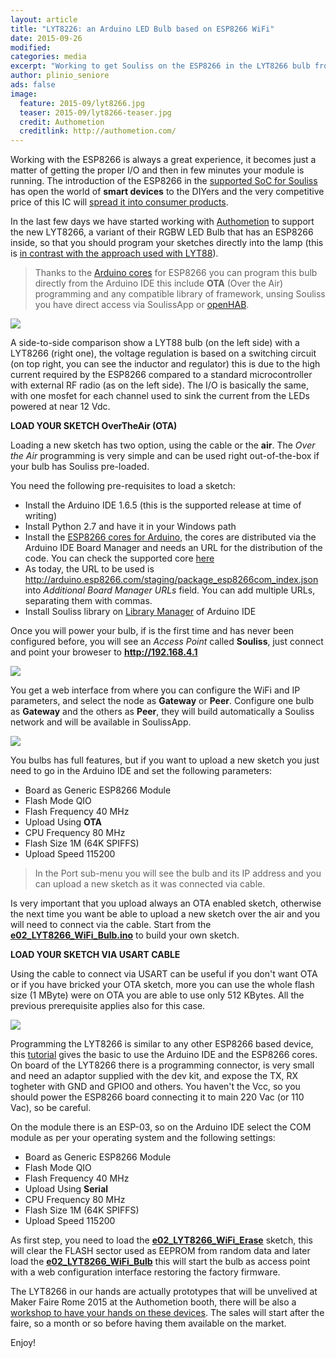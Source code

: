 ```yaml
---
layout: article
title: "LYT8226: an Arduino LED Bulb based on ESP8266 WiFi"
date: 2015-09-26
modified:
categories: media
excerpt: "Working to get Souliss on the ESP8266 in the LYT8266 bulb from Authometion"
author: plinio_seniore
ads: false
image:
  feature: 2015-09/lyt8266.jpg
  teaser: 2015-09/lyt8266-teaser.jpg
  credit: Authometion
  creditlink: http://authometion.com/
---
```


Working with the ESP8266 is always a great experience, it becomes just a matter of getting the proper I/O and then in few minutes your module is running. The introduction of the ESP8266 in the [supported SoC for Souliss](http://souliss.net/articles/preview-souliss-on-esp8266/) has open the world of **smart devices** to the DIYers and the very competitive price of this IC will [spread it into consumer products](http://souliss.net/articles/esp8266-in-commercial-product/).

In the last few days we have started working with [Authometion](http://authometion.com/) to support the new LYT8266, a variant of their RGBW LED Bulb that has an ESP8266 inside, so that you should program your sketches directly into the lamp (this is [in contrast with the approach used with LYT88](http://souliss.net/media/diy-your-philips-hue-led-bulb/)).

> Thanks to the [Arduino cores](https://github.com/esp8266/Arduino) for ESP8266 you can program this bulb directly from the Arduino IDE this include **OTA** (Over the Air) programming and any compatible library of framework, unsing Souliss you have direct access via SoulissApp or [openHAB](https://github.com/souliss/souliss/wiki/openHAB%20Binding).

![](http://souliss.net/images/2015-09/RGBWBulb_comparison.jpg?raw=true)

A side-to-side comparison show a LYT88 bulb (on the left side) with a LYT8266 (right one), the voltage regulation is based on a switching circuit (on top right, you can see the inductor and regulator) this is due to the high current required by the ESP8266 compared to a standard microcontroller with external RF radio (as on the left side).
The I/O is basically the same, with one mosfet for each channel used to sink the current from the LEDs powered at near 12 Vdc.

**LOAD YOUR SKETCH OverTheAir (OTA)**

Loading a new sketch has two option, using the cable or the **air**. The *Over the Air* programming is very simple and can be used right out-of-the-box if your bulb has Souliss pre-loaded.

You need the following pre-requisites to load a sketch:

* Install the Arduino IDE 1.6.5 (this is the supported release at time of writing)
* Install Python 2.7 and have it in your Windows path
* Install the [ESP8266 cores for Arduino](https://github.com/esp8266/Arduino), the cores are distributed via the Arduino IDE Board Manager and needs an URL for the distribution of the code. You can check the supported core [here](https://github.com/souliss/souliss/wiki/Supported%20Hardware#supported-cores)
* As today, the URL to be used is http://arduino.esp8266.com/staging/package_esp8266com_index.json into *Additional Board Manager URLs* field. You can add multiple URLs, separating them with commas.
* Install Souliss library on [Library Manager](https://github.com/souliss/souliss/wiki/Your%20First%20Upload) of Arduino IDE

Once you will power your bulb, if is the first time and has never been configured before, you will see an *Access Point* called **Souliss**, just connect and point your broweser to **http://192.168.4.1**

![](http://souliss.net/images/2015-09/WebConfig.png?raw=true)

You get a web interface from where you can configure the WiFi and IP parameters, and select the node as **Gateway** or **Peer**. Configure one bulb as **Gateway** and the others as **Peer**, they will build automatically a Souliss network and will be available in SoulissApp.

![](http://souliss.net/images/2015-09/SoulissApp.jpg?raw=true)

You bulbs has full features, but if you want to upload a new sketch you just need to go in the Arduino IDE and set the following parameters:

* Board as Generic ESP8266 Module
* Flash Mode QIO
* Flash Frequency 40 MHz
* Upload Using **OTA**
* CPU Frequency 80 MHz
* Flash Size 1M (64K SPIFFS)
* Upload Speed 115200

> In the Port sub-menu you will see the bulb and its IP address and you can upload a new sketch as it was connected via cable.

Is very important that you upload always an OTA enabled sketch, otherwise the next time you want be able to upload a new sketch over the air and you will need to connect via the cable. Start from the [**e02_LYT8266_WiFi_Bulb.ino**](https://github.com/souliss/souliss/blob/friariello/examples/LYTBulb/e02_LYT8266_WiFi_Bulb/e02_LYT8266_WiFi_Bulb.ino) to build your own sketch.

**LOAD YOUR SKETCH VIA USART CABLE**

Using the cable to connect via USART can be useful if you don't want OTA or if you have bricked your OTA sketch, more you can use the whole flash size (1 MByte) were on OTA you are able to use only 512 KBytes. All the previous prerequisite applies also for this case.

![](http://souliss.net/images/2015-09/ProgrammingConnector.png?raw=true)

Programming the LYT8266 is similar to any other ESP8266 based device, this [tutorial](http://souliss.net/media/how-to-load-a-sketch-on-ESP/) gives the basic to use the Arduino IDE and the ESP8266 cores. On board of the LYT8266 there is a programming connector, is very small and need an adaptor supplied with the dev kit, and expose the TX, RX togheter with GND and GPIO0 and others. You haven't the Vcc, so you should power the ESP8266 board connecting it to main 220 Vac (or 110 Vac), so be careful.

On the module there is an ESP-03, so on the Arduino IDE select the COM module as per your operating system and the following settings: 

* Board as Generic ESP8266 Module
* Flash Mode QIO
* Flash Frequency 40 MHz
* Upload Using **Serial**
* CPU Frequency 80 MHz
* Flash Size 1M (64K SPIFFS)
* Upload Speed 115200

As first step, you need to load the [**e02_LYT8266_WiFi_Erase**](https://github.com/souliss/souliss/blob/friariello/examples/LYTBulb/e02_LYT8266_WiFi_Erase/e02_LYT8266_WiFi_Erase.ino) sketch, this will clear the FLASH sector used as EEPROM from random data and later load the [**e02_LYT8266_WiFi_Bulb**](https://github.com/souliss/souliss/tree/friariello/examples/LYTBulb/e02_LYT8266_WiFi_Bulb) this will start the bulb as access point with a web configuration interface restoring the factory firmware.

The LYT8266 in our hands are actually prototypes that will be unvelived at Maker Faire Rome 2015 at the Authometion booth, there will be also a [workshop to have your hands on these devices](http://www.makerfairerome.eu/it/eventi/?ids=74). The sales will start after the faire, so a month or so before having them available on the market.

Enjoy!


